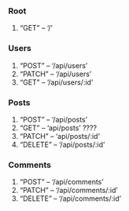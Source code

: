 ###	Root
  1.	“GET” – ‘/’

###	Users
  1.	“POST” – ‘/api/users’
  2.	“PATCH” – ‘/api/users’
  3.	“GET” – ‘/api/users/:id’

###	Posts
  1.	“POST” – ‘/api/posts’
  2.	“GET” – ‘api/posts’   ????
  3.	“PATCH” – ‘api/posts/:id’
  4.	“DELETE” – ‘/api/posts/:id’

###	Comments
  1.	“POST” – ‘/api/comments’
  2.	“PATCH” – ‘/api/comments/:id’
  3.	“DELETE” – ‘/api/comments/:id’
